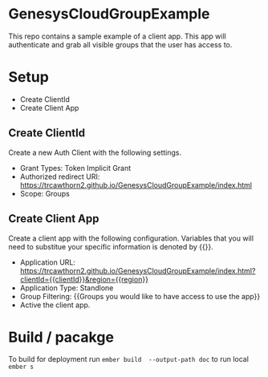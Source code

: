 # GenesysCloudGroupExample
This repo contains a sample example of a client app. This app will authenticate and grab all visible groups that the user has access to. 

# Setup
* Create ClientId
* Create Client App

## Create ClientId
Create a new Auth Client with the following settings.
* Grant Types: Token Implicit Grant
* Authorized redirect URI: https://trcawthorn2.github.io/GenesysCloudGroupExample/index.html
* Scope: Groups
## Create Client App
Create a client app with the following configuration. Variables that you will need to substitue your specific information is denoted by {{}}.
* Application URL: https://trcawthorn2.github.io/GenesysCloudGroupExample/index.html?clientId={{clientId}}&region={{region}}
* Application Type: Standlone
* Group Filtering: {{Groups you would like to have access to use the app}}
* Active the client app. 


# Build / pacakge
To build for deployment run `ember build  --output-path doc`
to run local `ember s`
